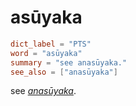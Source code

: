 # asūyaka

``` toml
dict_label = "PTS"
word = "asūyaka"
summary = "see anasūyaka."
see_also = ["anasūyaka"]
```

see *[anasūyaka](anasūyaka.md)*.

